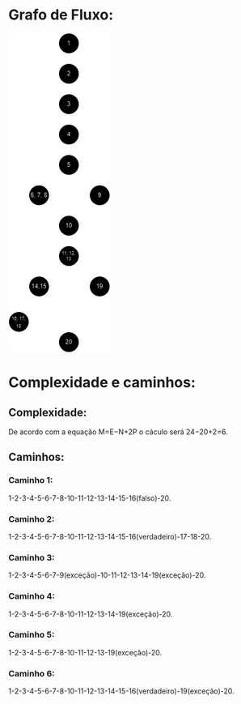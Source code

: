 # Grafo de Fluxo:

![alt text](https://github.com/AugustoMazieroMartinez/Testes-Caixa-Branca/blob/Etapa-3/imagem/Grafo%20De%20Fluxo.png)

# Complexidade e caminhos: 

## Complexidade:
De acordo com a equação M=E−N+2P o cáculo será 24−20+2=6.

## Caminhos:
### Caminho 1:
1-2-3-4-5-6-7-8-10-11-12-13-14-15-16(falso)-20.

### Caminho 2:
1-2-3-4-5-6-7-8-10-11-12-13-14-15-16(verdadeiro)-17-18-20.

### Caminho 3:
1-2-3-4-5-6-7-9(exceção)-10-11-12-13-14-19(exceção)-20.

### Caminho 4:
1-2-3-4-5-6-7-8-10-11-12-13-14-19(exceção)-20.

### Caminho 5:
1-2-3-4-5-6-7-8-10-11-12-13-19(exceção)-20.

### Caminho 6:
1-2-3-4-5-6-7-8-10-11-12-13-14-15-16(verdadeiro)-19(exceção)-20.